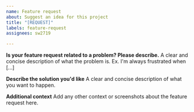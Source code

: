 ```yaml
---
name: Feature request
about: Suggest an idea for this project
title: "[REQUEST]"
labels: feature-request
assignees: sw2719

---
```


**Is your feature request related to a problem? Please describe.**
A clear and concise description of what the problem is. Ex. I'm always frustrated when [...]

**Describe the solution you'd like**
A clear and concise description of what you want to happen.

**Additional context**
Add any other context or screenshots about the feature request here.
